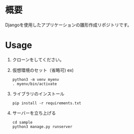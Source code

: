 # 概要
Djangoを使用したアプリケーションの雛形作成リポジトリです。

# Usage
1. クローンをしてください。
2. 仮想環境のセット（省略可)
   ex)
   ```
   python3 -m venv myenv
   . myenv/bin/activate
   ```
3. ライブラリのインストール
   ```
   pip install -r requirements.txt
   ```

4. サーバーを立ち上げる
   ```
   cd sample
   python3 manage.py runserver
   ```
